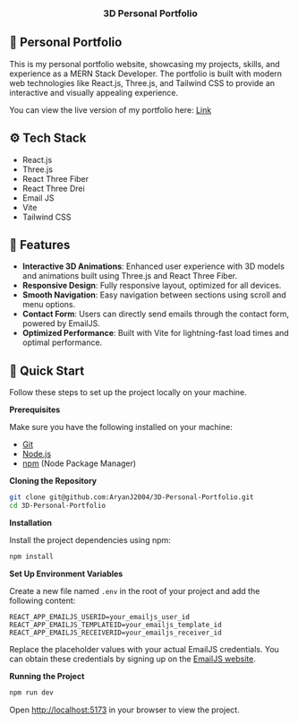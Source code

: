 
  <h3 align="center">3D Personal Portfolio</h3>
  
## <a name="personal-portfolio">🤖 Personal Portfolio</a>
This is my personal portfolio website, showcasing my projects, skills, and experience as a MERN Stack Developer. The portfolio is built with modern web technologies like React.js, Three.js, and Tailwind CSS to provide an interactive and visually appealing experience.

You can view the live version of my portfolio here: [Link](https://aryanj2004.github.io/3D-Portfolio/)



## <a name="tech-stack">⚙️ Tech Stack</a>

- React.js
- Three.js
- React Three Fiber
- React Three Drei
- Email JS
- Vite
- Tailwind CSS


## <a name="features">🔋 Features</a>


- **Interactive 3D Animations**: Enhanced user experience with 3D models and animations built using Three.js and React Three Fiber.
- **Responsive Design**: Fully responsive layout, optimized for all devices.
- **Smooth Navigation**: Easy navigation between sections using scroll and menu options.
- **Contact Form**: Users can directly send emails through the contact form, powered by EmailJS.
- **Optimized Performance**: Built with Vite for lightning-fast load times and optimal performance.

## <a name="quick-start">🤸 Quick Start</a>

Follow these steps to set up the project locally on your machine.

**Prerequisites**

Make sure you have the following installed on your machine:

- [Git](https://git-scm.com/)
- [Node.js](https://nodejs.org/en)
- [npm](https://www.npmjs.com/) (Node Package Manager)

**Cloning the Repository**

```bash
git clone git@github.com:AryanJ2004/3D-Personal-Portfolio.git
cd 3D-Personal-Portfolio
```

**Installation**

Install the project dependencies using npm:

```bash
npm install
```

**Set Up Environment Variables**

Create a new file named `.env` in the root of your project and add the following content:

```env
REACT_APP_EMAILJS_USERID=your_emailjs_user_id
REACT_APP_EMAILJS_TEMPLATEID=your_emailjs_template_id
REACT_APP_EMAILJS_RECEIVERID=your_emailjs_receiver_id
```

Replace the placeholder values with your actual EmailJS credentials. You can obtain these credentials by signing up on the [EmailJS website](https://www.emailjs.com/).

**Running the Project**

```bash
npm run dev
```

Open [http://localhost:5173](http://localhost:5173) in your browser to view the project.

#
